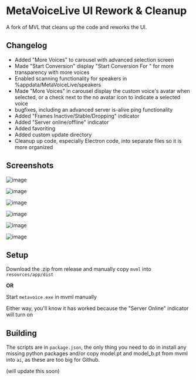 # MetaVoiceLive UI Rework & Cleanup
A fork of MVL that cleans up the code and reworks the UI.

## Changelog

 - Added "More Voices" to carousel with advanced selection screen
 - Made "Start Conversion" display "Start Conversion For <voice>" for more transparency with more voices
 - Enabled scanning functionality for speakers in %appdata/MetaVoiceLive/speakers
 - Made "More Voices" in carousel display the custom voice's avatar when selected, or a check next to the no avatar icon to indicate a selected voice
 - bugfixes, including an advanced server is-alive ping functionality
 - Added "Frames Inactive/Stable/Dropping" indicator
 - Added "Server online/offline" indicator
 - Added favoriting
 - Added custom update directory
 - Cleanup up code, especially Electron code, into separate files so it is more organized

## Screenshots

![image](https://github.com/ultracodez/MetaVoiceLiveRework/assets/80412399/1dd6ca13-3e99-4947-9cb2-891ed2fc8e36)

![image](https://github.com/ultracodez/MetaVoiceLiveRework/assets/80412399/70317fbe-07c9-4abd-85f8-35e9561b91ab)

![image](https://github.com/ultracodez/MetaVoiceLiveRework/assets/80412399/7d54a06c-b896-4bca-bfc8-6ca8344067a4)

![image](https://github.com/ultracodez/MetaVoiceLiveRework/assets/80412399/000dc89c-6a11-4b7d-be2d-a6883216c8f6)

![image](https://github.com/ultracodez/MetaVoiceLiveRework/assets/80412399/de7b4a9b-6baf-4b9c-85ac-82a6c1b5d290)

![image](https://github.com/ultracodez/MetaVoiceLiveRework/assets/80412399/6ae50ce2-cd0f-4400-97f2-ec8646abf303)


## Setup

Download the .zip from release and manually copy `mvml` into `resources/app/dist`

**OR**

Start `metavoice.exe` in mvml manually

Either way, you'll know it has worked because the "Server Online" indicator will turn on

## Building

The scripts are in `package.json`, the only thing you need to do in install any missing python packages and/or copy model.pt and model_b.pt from mvml into `ai`, as these are too big for Github.

(will update this soon)
